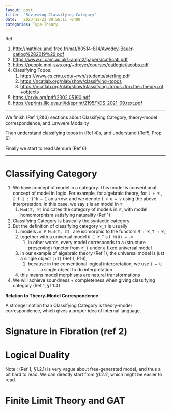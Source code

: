 ```yaml
---
layout: post
title:  "Reviewing Classifying Category"
date:   2023-12-23 00:56:11 -0400
categories: Type-Theory
---
```


Ref
1. http://mathieu.anel.free.fr/mat/80514-814/Awodey-Bauer-catlog%282019%29.pdf
2. https://www.cl.cam.ac.uk/~amp12/papers/catl/catl.pdf
3. https://people.mpi-sws.org/~dreyer/courses/catlogic/jacobs.pdf
4. Classifying Topos:
   1. https://www.cs.cmu.edu/~rwh/students/sterling.pdf
   2. https://ncatlab.org/nlab/show/classifying+topos
   3. https://ncatlab.org/nlab/show/classifying+topos+for+the+theory+of+objects
5. https://arxiv.org/pdf/2302.05190.pdf
6. https://eprints.illc.uva.nl/id/eprint/2195/1/DS-2021-09.text.pdf 
***
We finish (Ref 1,2&3) sections about Classifying Category, theory-model correspondence, and Lawvere Modality

Then understand classifying topos in (Ref 4)s,
and understand (Ref5, Prop 6)

Finally we start to read Uemura (Ref 6)
***
# Classifying Category
1. We have concept of model in a category. This model is conventional concept of model in logic. For example, for algebraic theory, for `I ∈ 𝒞` , `⟦ f ⟧ : I^k → I` an arrow. and we denote `I ⊧ u = v` using the above interpretation. In this case, we say `I` is an model in `𝒞`
   1. `Mod(𝕋, 𝒞)` indicates the category of models in 𝒞, with model homomorphism satisfying naturality (Ref 1) 
2. Classifying Category is basically the syntactic category 
3. But the definition of classifying category `𝒞_T` is usually
   1. models `ℳ ∈ Mod(𝕋, 𝒞) ` are isomorphic to the functors `M : 𝒞_T → 𝒞`, 
   2. together with a universal model `U ∈ 𝒞_T` s.t. `M(U) = ℳ`
      1. in other words, every model corresponds to a (structure preserving) functor from `𝒞_T` under a fixed universal model
   3. In our example of algebraic theory (Ref 1), the universal model is just a single object `[x1]` (Ref 1, P16), 
      1. because in the conventional logical interpretation, we use `I = U ⊧ ...` a single object to do interpretation
   4. this means model morphisms are natural transformations 
4. We will achieve soundness + completeness when giving classifying category (Ref 1, §1.1.4) 


**Relation to Theory-Model Correspondence**

A stronger notion than Classifying Category is theory-model correspondence, which gives a proper idea of internal language.


# Signature in Fibration (ref 2)

# Logical Duality

Note : (Ref 1, §1.2.1) is very vague about free-generated model, and thus a bit hard to read. We can directly start from §1.2.2, which might be easier to read.

# Finite Limit Theory and GAT
